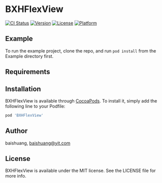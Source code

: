 # BXHFlexView

[![CI Status](https://img.shields.io/travis/baishuang/BXHFlexView.svg?style=flat)](https://travis-ci.org/baishuang/BXHFlexView)
[![Version](https://img.shields.io/cocoapods/v/BXHFlexView.svg?style=flat)](https://cocoapods.org/pods/BXHFlexView)
[![License](https://img.shields.io/cocoapods/l/BXHFlexView.svg?style=flat)](https://cocoapods.org/pods/BXHFlexView)
[![Platform](https://img.shields.io/cocoapods/p/BXHFlexView.svg?style=flat)](https://cocoapods.org/pods/BXHFlexView)

## Example

To run the example project, clone the repo, and run `pod install` from the Example directory first.

## Requirements

## Installation

BXHFlexView is available through [CocoaPods](https://cocoapods.org). To install
it, simply add the following line to your Podfile:

```ruby
pod 'BXHFlexView'
```

## Author

baishuang, baishuang@yit.com

## License

BXHFlexView is available under the MIT license. See the LICENSE file for more info.
